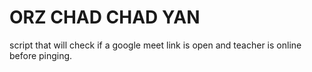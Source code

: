 # ORZ CHAD CHAD YAN
script that will check if a google meet link is open and teacher is online before pinging. 
